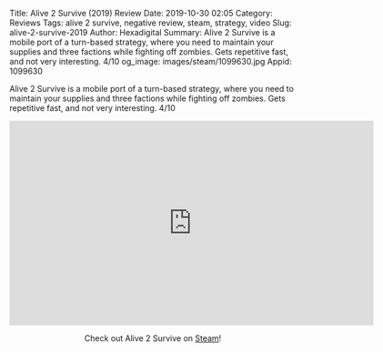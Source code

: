 Title: Alive 2 Survive (2019) Review
Date: 2019-10-30 02:05
Category: Reviews
Tags: alive 2 survive, negative review, steam, strategy, video
Slug: alive-2-survive-2019
Author: Hexadigital
Summary: Alive 2 Survive is a mobile port of a turn-based strategy, where you need to maintain your supplies and three factions while fighting off zombies. Gets repetitive fast, and not very interesting. 4/10
og_image: images/steam/1099630.jpg
Appid: 1099630

Alive 2 Survive is a mobile port of a turn-based strategy, where you need to maintain your supplies and three factions while fighting off zombies. Gets repetitive fast, and not very interesting. 4/10

<center><iframe src="https://www.youtube.com/embed/99c2VvjiX_g?feature=oembed" allow="accelerometer; autoplay; encrypted-media; gyroscope; picture-in-picture" width="640" height="360" frameborder="0"></iframe>

Check out Alive 2 Survive on [Steam](https://store.steampowered.com/app/1099630/?curator_clanid=34633900)!</center>